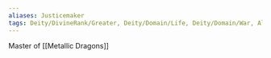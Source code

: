 ```yaml
---
aliases: Justicemaker
tags: Deity/DivineRank/Greater, Deity/Domain/Life, Deity/Domain/War, Alignment/LG, Deity/Pantheon/Draconic
---
```

Master of [[Metallic Dragons]]